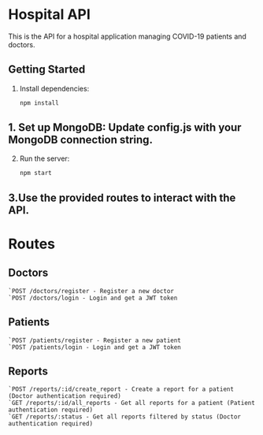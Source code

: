 # Hospital API

This is the API for a hospital application managing COVID-19 patients and doctors.

## Getting Started

1. Install dependencies:

   ```bash
   npm install

## 1. Set up MongoDB: Update config.js with your MongoDB connection string.

2. Run the server:

   ```bash
   npm start

## 3.Use the provided routes to interact with the API.

# Routes
## Doctors
    `POST /doctors/register - Register a new doctor
    `POST /doctors/login - Login and get a JWT token
## Patients
    `POST /patients/register - Register a new patient
    `POST /patients/login - Login and get a JWT token
## Reports
    `POST /reports/:id/create_report - Create a report for a patient (Doctor authentication required)
    `GET /reports/:id/all_reports - Get all reports for a patient (Patient authentication required)
    `GET /reports/:status - Get all reports filtered by status (Doctor authentication required)